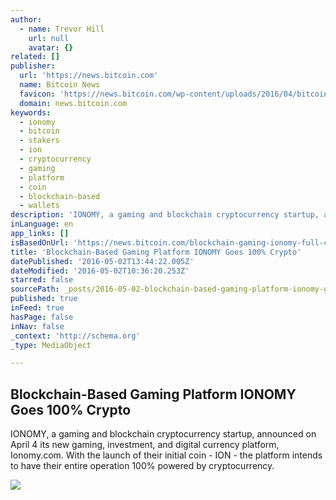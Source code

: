 ```yaml
---
author:
  - name: Trevor Hill
    url: null
    avatar: {}
related: []
publisher:
  url: 'https://news.bitcoin.com'
  name: Bitcoin News
  favicon: 'https://news.bitcoin.com/wp-content/uploads/2016/04/bitcoin_fav.png'
  domain: news.bitcoin.com
keywords:
  - ionomy
  - bitcoin
  - stakers
  - ion
  - cryptocurrency
  - gaming
  - platform
  - coin
  - blockchain-based
  - wallets
description: 'IONOMY, a gaming and blockchain cryptocurrency startup, announced on April 4 its new gaming, investment, and digital currency platform, Ionomy.com. With the launch of their initial coin - ION - the platform intends to have their entire operation 100% powered by cryptocurrency.'
inLanguage: en
app_links: []
isBasedOnUrl: 'https://news.bitcoin.com/blockchain-gaming-ionomy-full-crypto/'
title: 'Blockchain-Based Gaming Platform IONOMY Goes 100% Crypto'
datePublished: '2016-05-02T13:44:22.005Z'
dateModified: '2016-05-02T10:36:20.253Z'
starred: false
sourcePath: _posts/2016-05-02-blockchain-based-gaming-platform-ionomy-goes-100-crypto.md
published: true
inFeed: true
hasPage: false
inNav: false
_context: 'http://schema.org'
_type: MediaObject

---
```

<article style=""><h1>Blockchain-Based Gaming Platform IONOMY Goes 100% Crypto</h1><p>IONOMY, a gaming and blockchain cryptocurrency startup, announced on April 4 its new gaming, investment, and digital currency platform, Ionomy.com. With the launch of their initial coin - ION - the platform intends to have their entire operation 100% powered by cryptocurrency.</p><img src="https://news.bitcoin.com/wp-content/uploads/2016/04/ionomy.jpg" /></article>